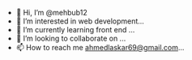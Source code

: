 - 👋 Hi, I’m @mehbub12
- 👀 I’m interested in web development...
- 🌱 I’m currently learning front end ...
- 💞️ I’m looking to collaborate on ...
- 📫 How to reach me ahmedlaskar69@gmail.com...

<!---
mehbub12/mehbub12 is a ✨ special ✨ repository because its `README.md` (this file) appears on your GitHub profile.
You can click the Preview link to take a look at your changes.
--->
